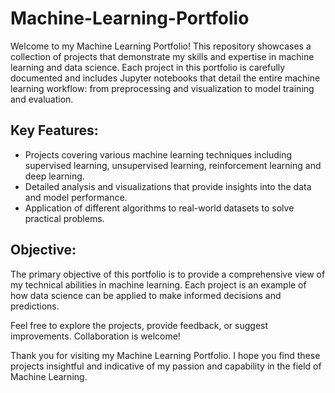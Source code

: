 # Machine-Learning-Portfolio
Welcome to my Machine Learning Portfolio! This repository showcases a collection of projects that demonstrate my skills and expertise in machine learning and data science.
Each project in this portfolio is carefully documented and includes Jupyter notebooks that detail the entire machine learning workflow: from preprocessing and visualization to model training and evaluation.

## Key Features:
- Projects covering various machine learning techniques including supervised learning, unsupervised learning, reinforcement learning and deep learning.
- Detailed analysis and visualizations that provide insights into the data and model performance.
- Application of different algorithms to real-world datasets to solve practical problems.

## Objective:

The primary objective of this portfolio is to provide a comprehensive view of my technical abilities in machine learning. Each project is an example of how data science can be applied to make informed decisions and predictions.

Feel free to explore the projects, provide feedback, or suggest improvements. Collaboration is welcome!

Thank you for visiting my Machine Learning Portfolio. I hope you find these projects insightful and indicative of my passion and capability in the field of Machine Learning.
